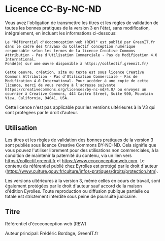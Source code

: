 # Licence CC-By-NC-ND

Vous avez l'obligation de transmettre les titres et les règles de validation de toutes les bonnes pratiques de la version 3 en l'état, sans modification, intégralement, en incluant les informations ci-dessous:

	Le "Référentiel d'écoconception web (REW)" est publié par GreenIT.fr dans le cadre des travaux du Collectif conception numérique responsable selon les termes de la licence Creative Commons Attribution - Pas d'Utilisation Commerciale - Pas de Modification 4.0 International.
	Fondé(e) sur une œuvre disponible à https://collectif.greenit.fr/

	Cette oeuvre, création, site ou texte est sous licence Creative Commons Attribution - Pas d'Utilisation Commerciale - Pas de Modification 4.0 International. Pour accéder à une copie de cette licence, merci de vous rendre à l'adresse suivante https://creativecommons.org/licenses/by-nc-nd/4.0/ ou envoyez un courrier à Creative Commons, 444 Castro Street, Suite 900, Mountain View, California, 94041, USA.

Cette licence n'est pas applicable pour les versions ultérieures à la V3 qui sont protégées par le droit d'auteur.

## Utilisation

Les titres et les règles de validation des bonnes pratiques de la version 3 sont publiés sous licence Creative Commons BY-NC-ND. Cela signifie que vous pouvez l'utiliser librement pour des utilisations non commerciales, à la condition de maintenir la paternité du contenu, via un lien vers https://collectif.greenit.fr et https://www.ecoconceptionweb.com.
Le contenu du référentiel publié chez Eyrolles est protégé par le droit d'auteur (https://www.culture.gouv.fr/culture/infos-pratiques/droits/protection.htm).

Les versions ultérieures à la version 3, même celles en cours de travail, sont également protégées par le droit d'auteur sauf accord de la maison d'édition Eyrolles. 
Toute reproduction ou diffusion publique partielle ou totale est strictement interdite sous peine de poursuite judiciaire.

## Titre

Référentiel d'écoconception web (REW)

Auteur principal: Frédéric Bordage, GreenIT.fr